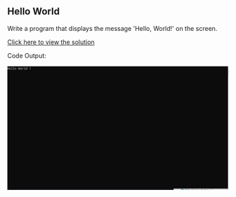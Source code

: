## Hello World

Write a program that displays the message 'Hello, World!' on the screen.

[Click here to view the solution](https://github.com/davi-p-oliveira-11/JavaScriptCodeHub/blob/main/Challenges/HelloWorld/solution.js)

Code Output:

![Output](https://github.com/davi-p-oliveira-11/CCodeChallengeLab/blob/main/Challenges/HelloWorld/screenshot.JPG)

